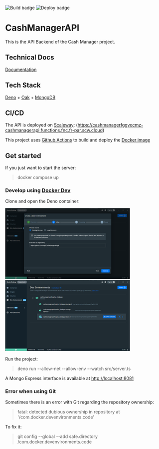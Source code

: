 ![Build badge](https://img.shields.io/github/workflow/status/mgl/CashManagerAPI/Deno%20CI)
![Deploy badge](https://img.shields.io/github/workflow/status/mgl/CashManagerAPI/Deno%20CD?label=deployment)

# CashManagerAPI

This is the API Backend of the Cash Manager project.

## Technical Docs

[Documentation](/docs)

## Tech Stack

[Deno](https://deno.land) + [Oak](https://oakserver.github.io/oak) +
[MongoDB](https://www.mongodb.com)

## CI/CD

The API is deployed on [Scaleway](https://www.scaleway.com/en/):
(https://cashmanagerfggvocmz-cashmanagerapi.functions.fnc.fr-par.scw.cloud)

This project uses [Github Actions](.github/workflows) to build and deploy the
[Docker image](Dockerfile)

## Get started

If you just want to start the server:

> docker compose up

### Develop using [Docker Dev](https://docs.docker.com/desktop/dev-environments)

Clone and open the Deno container:

<img src="docs/clone.png" alt="drawing" width="400"/>
<img src="docs/open.png" alt="drawing" width="400"/>

Run the project:

> deno run --allow-net --allow-env --watch src/server.ts

A Mongo Express interface is available at
[http://localhost:8081](http://localhost:8081/)

### Error when using Git

Sometimes there is an error with Git regarding the repository ownership:

> fatal: detected dubious ownership in repository at
> '/com.docker.devenvironments.code'

To fix it:

> git config --global --add safe.directory /com.docker.devenvironments.code
